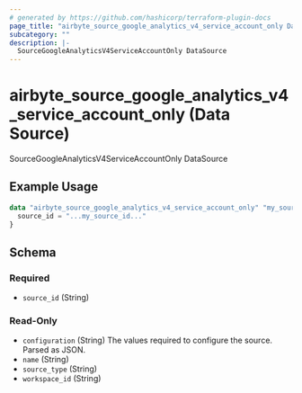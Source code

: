 ```yaml
---
# generated by https://github.com/hashicorp/terraform-plugin-docs
page_title: "airbyte_source_google_analytics_v4_service_account_only Data Source - terraform-provider-airbyte"
subcategory: ""
description: |-
  SourceGoogleAnalyticsV4ServiceAccountOnly DataSource
---
```


# airbyte_source_google_analytics_v4_service_account_only (Data Source)

SourceGoogleAnalyticsV4ServiceAccountOnly DataSource

## Example Usage

```terraform
data "airbyte_source_google_analytics_v4_service_account_only" "my_source_googleanalyticsv4serviceaccountonly" {
  source_id = "...my_source_id..."
}
```

<!-- schema generated by tfplugindocs -->
## Schema

### Required

- `source_id` (String)

### Read-Only

- `configuration` (String) The values required to configure the source. Parsed as JSON.
- `name` (String)
- `source_type` (String)
- `workspace_id` (String)


